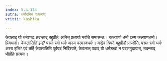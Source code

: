 ```yaml
---
index: 5.4.124
sutra: धर्मादनिच् केवलात्
vritti: kashika

---
```

केवलाद् यो धर्मशब्दः तदन्ताद् बहुव्रीहेः अनिच् प्रत्ययो भवति समासन्तः। कल्याणो धर्मो ऽस्य कल्याणधर्मा। प्रियधर्मा। केवलातिति इम्? परमः स्वो धर्मः अस्य परमस्वधर्मः। यद्येवं त्रिपदे बहुव्रीहौ प्राप्नोति, परमः स्वो धर्मः अस्य इति? एवं तर्हि केवलातिति पूर्वपदं निर्दिश्यते, केवलात् पदाद् यो धर्मशब्दो न पदसमुदायात्, तदन्ताद् भौव्रीहेः प्रत्ययः।